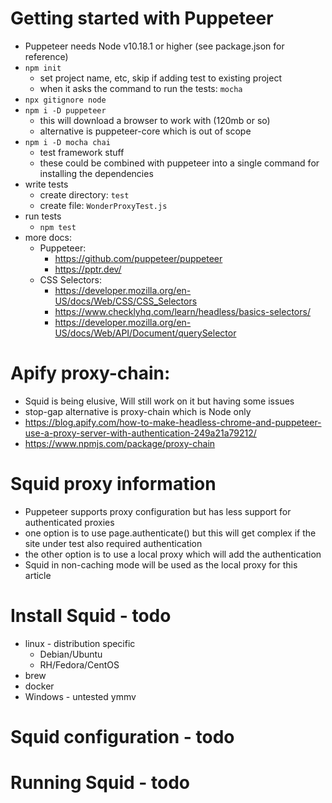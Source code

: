 # Getting started with Puppeteer
* Puppeteer needs Node v10.18.1 or higher (see package.json for reference)
* `npm init`
  * set project name, etc, skip if adding test to existing project
  * when it asks the command to run the tests: `mocha`
* `npx gitignore node`
* `npm i -D puppeteer`
  * this will download a browser to work with (120mb or so)
  * alternative is puppeteer-core which is out of scope
* `npm i -D mocha chai`
  * test framework stuff
  * these could be combined with puppeteer into a single command for installing the dependencies
* write tests
  * create directory: `test`
  * create file: `WonderProxyTest.js`
* run tests
  * `npm test`
* more docs:
  * Puppeteer:
    * https://github.com/puppeteer/puppeteer
    * https://pptr.dev/
  * CSS Selectors:
    * https://developer.mozilla.org/en-US/docs/Web/CSS/CSS_Selectors
    * https://www.checklyhq.com/learn/headless/basics-selectors/
    * https://developer.mozilla.org/en-US/docs/Web/API/Document/querySelector
  


# Apify proxy-chain:
* Squid is being elusive, Will still work on it but having some issues
* stop-gap alternative is proxy-chain which is Node only
* https://blog.apify.com/how-to-make-headless-chrome-and-puppeteer-use-a-proxy-server-with-authentication-249a21a79212/
* https://www.npmjs.com/package/proxy-chain



  
# Squid proxy information
* Puppeteer supports proxy configuration but has less support for authenticated proxies
* one option is to use page.authenticate() but this will get complex if the site under test also required authentication
* the other option is to use a local proxy which will add the authentication
* Squid in non-caching mode will be used as the local proxy for this article

# Install Squid - todo
* linux - distribution specific
  * Debian/Ubuntu
  * RH/Fedora/CentOS
* brew
* docker
* Windows - untested ymmv

# Squid configuration - todo

# Running Squid - todo


